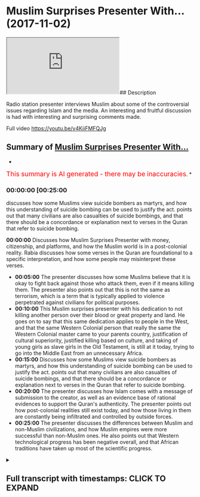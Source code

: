 # Muslim Surprises Presenter With... (2017-11-02)

<iframe loading='lazy' src='https://www.youtube.com/embed/VtiHUsuKhlE'></iframe>## Description

Radio station presenter interviews Muslim about some of the controversial issues regarding Islam and the media. An interesting and fruitful discussion is had with interesting and surprising comments made.

Full video
<https://youtu.be/v4KiiFMFQJg>

## Summary of [Muslim Surprises Presenter With...](https://www.youtube.com/watch?v=VtiHUsuKhlE)

*

<span style="color:red; font-size:125%">This summary is AI generated - there may be inaccuracies</span>. \*

### <a onclick="modifyYTiframeseektime('1500')">00:00:00 \[00:25:00</a>

discusses how some Muslims view suicide bombers as martyrs, and how this understanding of suicide bombing can be used to justify the act. points out that many civilians are also casualties of suicide bombings, and that there should be a concordance or explanation next to verses in the Quran that refer to suicide bombing.

**<a onclick="modifyYTiframeseektime('0')">00:00:00</a>** Discusses how Muslim Surprises Presenter with money, citizenship, and platforms, and how the Muslim world is in a post-colonial reality. Rabia discusses how some verses in the Quran are foundational to a specific interpretation, and how some people may misinterpret these verses.

*   **<a onclick="modifyYTiframeseektime('300')">00:05:00</a>** The presenter discusses how some Muslims believe that it is okay to fight back against those who attack them, even if it means killing them. The presenter also points out that this is not the same as terrorism, which is a term that is typically applied to violence perpetrated against civilians for political purposes.
*   **<a onclick="modifyYTiframeseektime('600')">00:10:00</a>** This Muslim surprises presenter with his dedication to not killing another person over their blood or great property and land. He goes on to say that this same dedication applies to people in the West, and that the same Western Colonial person that really the same the Western Colonial master came to your parents country, justification of cultural superiority, justified killing based on culture, and taking of young girls as slave girls in the Old Testament, is still at it today, trying to go into the Middle East from an unnecessary Africa.
*   **<a onclick="modifyYTiframeseektime('900')">00:15:00</a>** Discusses how some Muslims view suicide bombers as martyrs, and how this understanding of suicide bombing can be used to justify the act. points out that many civilians are also casualties of suicide bombings, and that there should be a concordance or explanation next to verses in the Quran that refer to suicide bombing.
*   **<a onclick="modifyYTiframeseektime('1200')">00:20:00</a>** The presenter discusses how Islam comes with a message of submission to the creator, as well as an evidence base of rational evidences to support the Quran's authenticity. The presenter points out how post-colonial realities still exist today, and how those living in them are constantly being infiltrated and controlled by outside forces.
*   **<a onclick="modifyYTiframeseektime('1500')">00:25:00</a>** The presenter discusses the differences between Muslim and non-Muslim civilizations, and how Muslim empires were more successful than non-Muslim ones. He also points out that Western technological progress has been negative overall, and that African traditions have taken up most of the scientific progress.

<details><summary><h2>Full transcript with timestamps: CLICK TO EXPAND</h2></summary>

<a onclick="modifyYTiframeseektime('0)')">0:00:00 finances play a massive part in this but</a> <a onclick="modifyYTiframeseektime('3)')">0:00:03 let's say go peace-loving or the ones</a> <a onclick="modifyYTiframeseektime('7)')">0:00:07 that follow Islam in the correct fashion</a> <a onclick="modifyYTiframeseektime('9)')">0:00:09 let's say in Saudi Arabia they they have</a> <a onclick="modifyYTiframeseektime('12)')">0:00:12 billions why would they not use that -</a> <a onclick="modifyYTiframeseektime('15)')">0:00:15 instead of giving citizenship - oh yeah</a> <a onclick="modifyYTiframeseektime('19)')">0:00:19 but still and now there's a massive</a> <a onclick="modifyYTiframeseektime('21)')">0:00:21 platform for us knowing certainty has</a> <a onclick="modifyYTiframeseektime('23)')">0:00:23 sadly Rabia citizenship yeah tell me</a> <a onclick="modifyYTiframeseektime('25)')">0:00:25 baby they'd have platforms their biggest</a> <a onclick="modifyYTiframeseektime('27)')">0:00:27 biggest channel anti-derivative arabiya</a> <a onclick="modifyYTiframeseektime('29)')">0:00:29 and it's almost you could say liberal</a> <a onclick="modifyYTiframeseektime('31)')">0:00:31 channel yes it's a liberal channel in</a> <a onclick="modifyYTiframeseektime('33)')">0:00:33 the sense they promote you could cook</a> <a onclick="modifyYTiframeseektime('35)')">0:00:35 you could say you could argue a twist</a> <a onclick="modifyYTiframeseektime('37)')">0:00:37 and liberal narrative so this is ironic</a> <a onclick="modifyYTiframeseektime('41)')">0:00:41 in a sense that the biggest channels in</a> <a onclick="modifyYTiframeseektime('43)')">0:00:43 the Muslim old are promoting the same</a> <a onclick="modifyYTiframeseektime('45)')">0:00:45 things that the Westeros and that's due</a> <a onclick="modifyYTiframeseektime('49)')">0:00:49 to the ties of money oil possibly it</a> <a onclick="modifyYTiframeseektime('52)')">0:00:52 could be but a generous Jew - I think a</a> <a onclick="modifyYTiframeseektime('55)')">0:00:55 post-colonial reality now Saudi Arabia</a> <a onclick="modifyYTiframeseektime('58)')">0:00:58 itself is used as an example wasn't</a> <a onclick="modifyYTiframeseektime('60)')">0:01:00 colonized by the British yeah</a> <a onclick="modifyYTiframeseektime('61)')">0:01:01 but the majority of countries in North</a> <a onclick="modifyYTiframeseektime('64)')">0:01:04 Africa yeah including memory foam which</a> <a onclick="modifyYTiframeseektime('67)')">0:01:07 is Egypt were cordoned : Viper Egypt</a> <a onclick="modifyYTiframeseektime('69)')">0:01:09 there by Britain or France yeah so that</a> <a onclick="modifyYTiframeseektime('73)')">0:01:13 mentality obviously the African</a> <a onclick="modifyYTiframeseektime('74)')">0:01:14 countries themselves and have the other</a> <a onclick="modifyYTiframeseektime('76)')">0:01:16 effects of that muscular in the reality</a> <a onclick="modifyYTiframeseektime('78)')">0:01:18 which is why you'll find in a lot of our</a> <a onclick="modifyYTiframeseektime('80)')">0:01:20 countries you're getting African would</a> <a onclick="modifyYTiframeseektime('84)')">0:01:24 you make it more like Caribbean yeah so</a> <a onclick="modifyYTiframeseektime('86)')">0:01:26 what you're originally African let's say</a> <a onclick="modifyYTiframeseektime('89)')">0:01:29 yeah that reality has spillover to</a> <a onclick="modifyYTiframeseektime('92)')">0:01:32 seeing things like hey no fair and</a> <a onclick="modifyYTiframeseektime('94)')">0:01:34 lovely fur lovely the white is something</a> <a onclick="modifyYTiframeseektime('97)')">0:01:37 that wipe the skin basically so it</a> <a onclick="modifyYTiframeseektime('99)')">0:01:39 ranges now the post-colonial reality</a> <a onclick="modifyYTiframeseektime('101)')">0:01:41 ranges from finding Beauty aesthetically</a> <a onclick="modifyYTiframeseektime('104)')">0:01:44 have seen more white it's actually being</a> <a onclick="modifyYTiframeseektime('107)')">0:01:47 an agreement with everything the white</a> <a onclick="modifyYTiframeseektime('108)')">0:01:48 colonial post-colonial master tells you</a> <a onclick="modifyYTiframeseektime('110)')">0:01:50 that is true and we don't know how much</a> <a onclick="modifyYTiframeseektime('112)')">0:01:52 this has encroached us this is important</a> <a onclick="modifyYTiframeseektime('114)')">0:01:54 so much that now every question you</a> <a onclick="modifyYTiframeseektime('116)')">0:01:56 asked I promise you is going to have a</a> <a onclick="modifyYTiframeseektime('118)')">0:01:58 Western colonial post-colonial slum and</a> <a onclick="modifyYTiframeseektime('122)')">0:02:02 that's orient what you're going to say</a> <a onclick="modifyYTiframeseektime('126)')">0:02:06 we could even like before when you</a> <a onclick="modifyYTiframeseektime('130)')">0:02:10 before you came in Linda but you had no</a> <a onclick="modifyYTiframeseektime('133)')">0:02:13 crane here and we've been quoted by why</a> <a onclick="modifyYTiframeseektime('135)')">0:02:15 does it have I think like you said how</a> <a onclick="modifyYTiframeseektime('137)')">0:02:17 the Western media portrayal is why thank</a> <a onclick="modifyYTiframeseektime('140)')">0:02:20 you</a> <a onclick="modifyYTiframeseektime('141)')">0:02:21 this is it they should be the way to</a> <a onclick="modifyYTiframeseektime('142)')">0:02:22 lighten that disease look hat because</a> <a onclick="modifyYTiframeseektime('148)')">0:02:28 someone asked me platform and I'll put</a> <a onclick="modifyYTiframeseektime('150)')">0:02:30 you up with regards to the Koala vigil</a> <a onclick="modifyYTiframeseektime('154)')">0:02:34 smart broom when it's my recognizes a</a> <a onclick="modifyYTiframeseektime('162)')">0:02:42 smart man that makes you smart so</a> <a onclick="modifyYTiframeseektime('163)')">0:02:43 telling someone said that there's</a> <a onclick="modifyYTiframeseektime('170)')">0:02:50 certain parts of the Quran as well as</a> <a onclick="modifyYTiframeseektime('172)')">0:02:52 the Bible updated so when I raised</a> <a onclick="modifyYTiframeseektime('175)')">0:02:55 points surrounding violence yeah waging</a> <a onclick="modifyYTiframeseektime('178)')">0:02:58 a holy war G has once again the</a> <a onclick="modifyYTiframeseektime('181)')">0:03:01 post-colonial start as slot spots there</a> <a onclick="modifyYTiframeseektime('183)')">0:03:03 what the narratives us having with that</a> <a onclick="modifyYTiframeseektime('186)')">0:03:06 Polly is important to duty before I'm</a> <a onclick="modifyYTiframeseektime('190)')">0:03:10 going to be asking questions that people</a> <a onclick="modifyYTiframeseektime('191)')">0:03:11 ask me as well I'm practicing Muslim so</a> <a onclick="modifyYTiframeseektime('196)')">0:03:16 I just want to know when looking at the</a> <a onclick="modifyYTiframeseektime('199)')">0:03:19 Quran yeah how can you and see what is</a> <a onclick="modifyYTiframeseektime('202)')">0:03:22 metaphorically may be the case and what</a> <a onclick="modifyYTiframeseektime('205)')">0:03:25 it's not like before you go ok chapter 3</a> <a onclick="modifyYTiframeseektime('208)')">0:03:28 verse 7 who told you that it tells you</a> <a onclick="modifyYTiframeseektime('209)')">0:03:29 that you that submit away mmm what</a> <a onclick="modifyYTiframeseektime('211)')">0:03:31 commands will hum no Lupita not too</a> <a onclick="modifyYTiframeseektime('214)')">0:03:34 shabby and so since that this book has</a> <a onclick="modifyYTiframeseektime('216)')">0:03:36 in it</a> <a onclick="modifyYTiframeseektime('217)')">0:03:37 verses which are basically ambiguous and</a> <a onclick="modifyYTiframeseektime('220)')">0:03:40 other verses which are foundational to</a> <a onclick="modifyYTiframeseektime('222)')">0:03:42 no I'm reading the Quran how am I</a> <a onclick="modifyYTiframeseektime('228)')">0:03:48 supposed to know each one so one good</a> <a onclick="modifyYTiframeseektime('230)')">0:03:50 question as we push into the answer to a</a> <a onclick="modifyYTiframeseektime('231)')">0:03:51 question is that</a> <a onclick="modifyYTiframeseektime('232)')">0:03:52 those verses which speak in a way which</a> <a onclick="modifyYTiframeseektime('235)')">0:03:55 can only be interpreted in a way in one</a> <a onclick="modifyYTiframeseektime('237)')">0:03:57 way are the foundational verses for</a> <a onclick="modifyYTiframeseektime('239)')">0:03:59 example chapter 112</a> <a onclick="modifyYTiframeseektime('242)')">0:04:02 verse 1 to 4 put although I say DS Allah</a> <a onclick="modifyYTiframeseektime('245)')">0:04:05 will block one and only</a> <a onclick="modifyYTiframeseektime('246)')">0:04:06 so we believe in only one but did normal</a> <a onclick="modifyYTiframeseektime('248)')">0:04:08 so that's going to come out saying</a> <a onclick="modifyYTiframeseektime('250)')">0:04:10 two girls or three a Christian might say</a> <a onclick="modifyYTiframeseektime('252)')">0:04:12 I believe in the Trinity three one or</a> <a onclick="modifyYTiframeseektime('253)')">0:04:13 three</a> <a onclick="modifyYTiframeseektime('254)')">0:04:14 we don't have that we don't have that</a> <a onclick="modifyYTiframeseektime('255)')">0:04:15 confusion so we say football all I have</a> <a onclick="modifyYTiframeseektime('258)')">0:04:18 is a foundational verse no one can come</a> <a onclick="modifyYTiframeseektime('259)')">0:04:19 back and say look hold on if you don't</a> <a onclick="modifyYTiframeseektime('261)')">0:04:21 believe in blue velour head or we have a</a> <a onclick="modifyYTiframeseektime('264)')">0:04:24 different interpretation no one in the</a> <a onclick="modifyYTiframeseektime('265)')">0:04:25 history of Islam and I said that so</a> <a onclick="modifyYTiframeseektime('266)')">0:04:26 that's the foundational but that's not a</a> <a onclick="modifyYTiframeseektime('268)')">0:04:28 metaphoric verse and cannot be subject</a> <a onclick="modifyYTiframeseektime('270)')">0:04:30 to a different interpretation but then I</a> <a onclick="modifyYTiframeseektime('273)')">0:04:33 think you're coming from a place of</a> <a onclick="modifyYTiframeseektime('274)')">0:04:34 being educated because there's many</a> <a onclick="modifyYTiframeseektime('277)')">0:04:37 people that I feel whether that be in</a> <a onclick="modifyYTiframeseektime('280)')">0:04:40 rural places of the Middle East or even</a> <a onclick="modifyYTiframeseektime('282)')">0:04:42 here where they're looking for belonging</a> <a onclick="modifyYTiframeseektime('284)')">0:04:44 and they attach themselves to certain</a> <a onclick="modifyYTiframeseektime('285)')">0:04:45 groups how would they how you eloquently</a> <a onclick="modifyYTiframeseektime('288)')">0:04:48 explained that how would they know that</a> <a onclick="modifyYTiframeseektime('290)')">0:04:50 for example someone's message me saying</a> <a onclick="modifyYTiframeseektime('291)')">0:04:51 in the Quran it says and kill them</a> <a onclick="modifyYTiframeseektime('293)')">0:04:53 wherever you find them and turn them out</a> <a onclick="modifyYTiframeseektime('295)')">0:04:55 from where they have turned to you out</a> <a onclick="modifyYTiframeseektime('297)')">0:04:57 okay that's slow so let me let me</a> <a onclick="modifyYTiframeseektime('299)')">0:04:59 quickly answer both question okay boy</a> <a onclick="modifyYTiframeseektime('301)')">0:05:01 you've what you've posited in the first</a> <a onclick="modifyYTiframeseektime('303)')">0:05:03 instance is called an argument ignorance</a> <a onclick="modifyYTiframeseektime('305)')">0:05:05 it's a fallacy in logic okay so if you</a> <a onclick="modifyYTiframeseektime('307)')">0:05:07 don't know something exists it doesn't</a> <a onclick="modifyYTiframeseektime('308)')">0:05:08 mean as pulse so if I say okay this</a> <a onclick="modifyYTiframeseektime('311)')">0:05:11 person doesn't know it therefore it must</a> <a onclick="modifyYTiframeseektime('312)')">0:05:12 be false that's called an argument from</a> <a onclick="modifyYTiframeseektime('314)')">0:05:14 ignorance if I say as was the case that</a> <a onclick="modifyYTiframeseektime('316)')">0:05:16 Neptune doesn't exist because I can't</a> <a onclick="modifyYTiframeseektime('318)')">0:05:18 see it it couldn't see Neptune at one</a> <a onclick="modifyYTiframeseektime('319)')">0:05:19 point yeah and they have to kind of find</a> <a onclick="modifyYTiframeseektime('322)')">0:05:22 that you the time Neptune after you they</a> <a onclick="modifyYTiframeseektime('324)')">0:05:24 have to track your based on planet it</a> <a onclick="modifyYTiframeseektime('326)')">0:05:26 doesn't exist therefore it doesn't exist</a> <a onclick="modifyYTiframeseektime('328)')">0:05:28 that's an island with midnight so for my</a> <a onclick="modifyYTiframeseektime('329)')">0:05:29 logical perspective it doesn't carry any</a> <a onclick="modifyYTiframeseektime('331)')">0:05:31 weight people don't understand things</a> <a onclick="modifyYTiframeseektime('333)')">0:05:33 they have to get educated that Francis</a> <a onclick="modifyYTiframeseektime('334)')">0:05:34 Bacon said knowledge is power it's not</a> <a onclick="modifyYTiframeseektime('336)')">0:05:36 my problem but there is an excuse in</a> <a onclick="modifyYTiframeseektime('339)')">0:05:39 this time moving that it would be nice</a> <a onclick="modifyYTiframeseektime('340)')">0:05:40 how it is more like someone ignorant God</a> <a onclick="modifyYTiframeseektime('342)')">0:05:42 will take care of them</a> <a onclick="modifyYTiframeseektime('343)')">0:05:43 accordance with the knowledge that they</a> <a onclick="modifyYTiframeseektime('345)')">0:05:45 know yeah not even in Christianity if</a> <a onclick="modifyYTiframeseektime('347)')">0:05:47 there's life you will be treated on on</a> <a onclick="modifyYTiframeseektime('349)')">0:05:49 the basis of what light you know you</a> <a onclick="modifyYTiframeseektime('352)')">0:05:52 don't know how ever so let's look at in</a> <a onclick="modifyYTiframeseektime('356)')">0:05:56 the most basic way possible you have</a> <a onclick="modifyYTiframeseektime('358)')">0:05:58 young people that I've seen that many of</a> <a onclick="modifyYTiframeseektime('360)')">0:06:00 their family members are being killed</a> <a onclick="modifyYTiframeseektime('363)')">0:06:03 due to Western performing some program</a> <a onclick="modifyYTiframeseektime('365)')">0:06:05 and then they need whether it's ignorant</a> <a onclick="modifyYTiframeseektime('368)')">0:06:08 individual that's parts of group and</a> <a onclick="modifyYTiframeseektime('369)')">0:06:09 says listen the Quran justifies us going</a> <a onclick="modifyYTiframeseektime('372)')">0:06:12 and killing these people that are</a> <a onclick="modifyYTiframeseektime('373)')">0:06:13 killing us or as answers</a> <a onclick="modifyYTiframeseektime('374)')">0:06:14 now you've measured is why so let me</a> <a onclick="modifyYTiframeseektime('375)')">0:06:15 then meet let me put this in the</a> <a onclick="modifyYTiframeseektime('377)')">0:06:17 simplest way possible</a> <a onclick="modifyYTiframeseektime('378)')">0:06:18 try and make it yeah certifiable next up</a> <a onclick="modifyYTiframeseektime('381)')">0:06:21 blame</a> <a onclick="modifyYTiframeseektime('381)')">0:06:21 okay so the blog has in it like you just</a> <a onclick="modifyYTiframeseektime('384)')">0:06:24 mentioned chapter nine verse five yeah</a> <a onclick="modifyYTiframeseektime('386)')">0:06:26 what you just mentioned before kill the</a> <a onclick="modifyYTiframeseektime('388)')">0:06:28 women to climb up laughs kind of you can</a> <a onclick="modifyYTiframeseektime('390)')">0:06:30 you can say that right so you just rich</a> <a onclick="modifyYTiframeseektime('391)')">0:06:31 in top of the mango spike okay that's</a> <a onclick="modifyYTiframeseektime('394)')">0:06:34 the problem because why you know mention</a> <a onclick="modifyYTiframeseektime('395)')">0:06:35 in chapter 9 verse 1 2 3 4 5 & 6 then 7</a> <a onclick="modifyYTiframeseektime('399)')">0:06:39 but their decibel reading out of context</a> <a onclick="modifyYTiframeseektime('401)')">0:06:41 yeah so chapter 9 verses 1 to 4</a> <a onclick="modifyYTiframeseektime('404)')">0:06:44 stipulates that there was some kind of</a> <a onclick="modifyYTiframeseektime('405)')">0:06:45 agreement between the Muslims and at</a> <a onclick="modifyYTiframeseektime('408)')">0:06:48 that particular time the pagan Arabs</a> <a onclick="modifyYTiframeseektime('409)')">0:06:49 they animated an agreement</a> <a onclick="modifyYTiframeseektime('411)')">0:06:51 what's up muzzle taken have a guitar</a> <a onclick="modifyYTiframeseektime('413)')">0:06:53 absorb a bullet in so at the time of</a> <a onclick="modifyYTiframeseektime('416)')">0:06:56 Muhammad Ali Kemp's know people that I</a> <a onclick="modifyYTiframeseektime('418)')">0:06:58 just really become Muslim and people</a> <a onclick="modifyYTiframeseektime('421)')">0:07:01 that stayed upon the religion of their</a> <a onclick="modifyYTiframeseektime('422)')">0:07:02 forefathers and believed in a</a> <a onclick="modifyYTiframeseektime('423)')">0:07:03 multiplicity of gods</a> <a onclick="modifyYTiframeseektime('424)')">0:07:04 ok so they believed in different statute</a> <a onclick="modifyYTiframeseektime('427)')">0:07:07 goes that they used to worship yeah so</a> <a onclick="modifyYTiframeseektime('429)')">0:07:09 there was an agreement between those two</a> <a onclick="modifyYTiframeseektime('431)')">0:07:11 camps between the Muslims and the pagan</a> <a onclick="modifyYTiframeseektime('434)')">0:07:14 Arabs now the first verse of chapter 9</a> <a onclick="modifyYTiframeseektime('436)')">0:07:16 which is possible to tell ba and the</a> <a onclick="modifyYTiframeseektime('438)')">0:07:18 Quran says that they're basically that</a> <a onclick="modifyYTiframeseektime('440)')">0:07:20 they have these pagan Arabs have not the</a> <a onclick="modifyYTiframeseektime('444)')">0:07:24 agreement has been hoping that taken</a> <a onclick="modifyYTiframeseektime('447)')">0:07:27 care of in other words that they have</a> <a onclick="modifyYTiframeseektime('450)')">0:07:30 betrayed the agreement then it continues</a> <a onclick="modifyYTiframeseektime('453)')">0:07:33 talking about what you should do it says</a> <a onclick="modifyYTiframeseektime('455)')">0:07:35 find that what you kill them when you</a> <a onclick="modifyYTiframeseektime('457)')">0:07:37 find them etc talking about in the</a> <a onclick="modifyYTiframeseektime('460)')">0:07:40 context of war is now at war has been</a> <a onclick="modifyYTiframeseektime('462)')">0:07:42 issued just like in any international</a> <a onclick="modifyYTiframeseektime('464)')">0:07:44 relationship where you have a treaty</a> <a onclick="modifyYTiframeseektime('467)')">0:07:47 that's I'm gay it was look my treaty</a> <a onclick="modifyYTiframeseektime('470)')">0:07:50 that signed international relations</a> <a onclick="modifyYTiframeseektime('472)')">0:07:52 perspective that mountains been broken</a> <a onclick="modifyYTiframeseektime('474)')">0:07:54 and now one party has the right to</a> <a onclick="modifyYTiframeseektime('476)')">0:07:56 offend it's also offend will defend</a> <a onclick="modifyYTiframeseektime('479)')">0:07:59 itself on the offending pipe yeah here</a> <a onclick="modifyYTiframeseektime('481)')">0:08:01 is in chapter 2 verse 1 mighty he says</a> <a onclick="modifyYTiframeseektime('484)')">0:08:04 well positively dealing you but even</a> <a onclick="modifyYTiframeseektime('486)')">0:08:06 when I tell him in a lie that you do not</a> <a onclick="modifyYTiframeseektime('489)')">0:08:09 see that fight those people who fight</a> <a onclick="modifyYTiframeseektime('491)')">0:08:11 you and don't go across the bounds was</a> <a onclick="modifyYTiframeseektime('493)')">0:08:13 God doesn't like those who go across the</a> <a onclick="modifyYTiframeseektime('495)')">0:08:15 bow so that still relate to you today</a> <a onclick="modifyYTiframeseektime('497)')">0:08:17 find those people who'd want you</a> <a onclick="modifyYTiframeseektime('501)')">0:08:21 basically Islamic law pacifistic</a> <a onclick="modifyYTiframeseektime('504)')">0:08:24 so we're not saying that you know the</a> <a onclick="modifyYTiframeseektime('508)')">0:08:28 idea of sorry but I'm gonna do the</a> <a onclick="modifyYTiframeseektime('510)')">0:08:30 crudest those terms are not fencing</a> <a onclick="modifyYTiframeseektime('511)')">0:08:31 nationís but the idea of slapping</a> <a onclick="modifyYTiframeseektime('514)')">0:08:34 someone that she can give them the other</a> <a onclick="modifyYTiframeseektime('515)')">0:08:35 G we don't have that idea</a> <a onclick="modifyYTiframeseektime('518)')">0:08:38 we have if someone's like to to cheat</a> <a onclick="modifyYTiframeseektime('520)')">0:08:40 you are allowed to slap them back on</a> <a onclick="modifyYTiframeseektime('522)')">0:08:42 their cheek okay II understand so if</a> <a onclick="modifyYTiframeseektime('525)')">0:08:45 someone attacks me on the road yeah yeah</a> <a onclick="modifyYTiframeseektime('527)')">0:08:47 I'm allowed to fight them so then would</a> <a onclick="modifyYTiframeseektime('529)')">0:08:49 you say basically will defense so from</a> <a onclick="modifyYTiframeseektime('532)')">0:08:52 an international relations respect yeah</a> <a onclick="modifyYTiframeseektime('534)')">0:08:54 different country is being attacked they</a> <a onclick="modifyYTiframeseektime('537)')">0:08:57 must fight back it's not about that they</a> <a onclick="modifyYTiframeseektime('539)')">0:08:59 should fight back will they have the</a> <a onclick="modifyYTiframeseektime('541)')">0:09:01 option of like they actually you have to</a> <a onclick="modifyYTiframeseektime('543)')">0:09:03 do this them to fight back after me oh</a> <a onclick="modifyYTiframeseektime('544)')">0:09:04 so you're saying that it's okay for them</a> <a onclick="modifyYTiframeseektime('547)')">0:09:07 to defend themselves to defend so what's</a> <a onclick="modifyYTiframeseektime('551)')">0:09:11 happening now what okay so terrorism is</a> <a onclick="modifyYTiframeseektime('556)')">0:09:16 basically you said that everything that</a> <a onclick="modifyYTiframeseektime('560)')">0:09:20 we think about is from a Western</a> <a onclick="modifyYTiframeseektime('564)')">0:09:24 ideology</a> <a onclick="modifyYTiframeseektime('565)')">0:09:25 however Zi and myself have spoken about</a> <a onclick="modifyYTiframeseektime('568)')">0:09:28 this in the past</a> <a onclick="modifyYTiframeseektime('569)')">0:09:29 we're on air management I'm not going to</a> <a onclick="modifyYTiframeseektime('573)')">0:09:33 justify your however I can understand</a> <a onclick="modifyYTiframeseektime('576)')">0:09:36 that</a> <a onclick="modifyYTiframeseektime('576)')">0:09:36 I see could continuous bomb into my</a> <a onclick="modifyYTiframeseektime('579)')">0:09:39 country yeah</a> <a onclick="modifyYTiframeseektime('580)')">0:09:40 if that means a couple casualties hey</a> <a onclick="modifyYTiframeseektime('582)')">0:09:42 how will you see it from the outside as</a> <a onclick="modifyYTiframeseektime('585)')">0:09:45 necessarily a bad thing in a way the</a> <a onclick="modifyYTiframeseektime('586)')">0:09:46 West is asking for it to a degree but is</a> <a onclick="modifyYTiframeseektime('589)')">0:09:49 it justified then yeah as much as a part</a> <a onclick="modifyYTiframeseektime('591)')">0:09:51 of it so it's not just look it's written</a> <a onclick="modifyYTiframeseektime('594)')">0:09:54 may their chapter 5 verse 32 it says in</a> <a onclick="modifyYTiframeseektime('598)')">0:09:58 them under the knife whoever kills one</a> <a onclick="modifyYTiframeseektime('600)')">0:10:00 person devotedness</a> <a onclick="modifyYTiframeseektime('601)')">0:10:01 for not killing another person over</a> <a onclick="modifyYTiframeseektime('603)')">0:10:03 their blood or great property and land</a> <a onclick="modifyYTiframeseektime('606)')">0:10:06 again hunted and I said you know it's as</a> <a onclick="modifyYTiframeseektime('608)')">0:10:08 if if humanity so killing one innocent</a> <a onclick="modifyYTiframeseektime('611)')">0:10:11 person or the lady who's little almost</a> <a onclick="modifyYTiframeseektime('612)')">0:10:12 there was kidding</a> <a onclick="modifyYTiframeseektime('613)')">0:10:13 like they love you right that's a very</a> <a onclick="modifyYTiframeseektime('614)')">0:10:14 famous person underline the point big is</a> <a onclick="modifyYTiframeseektime('617)')">0:10:17 this you just have to think yeah the</a> <a onclick="modifyYTiframeseektime('622)')">0:10:22 difference is this if they're combatants</a> <a onclick="modifyYTiframeseektime('624)')">0:10:24 and text you that is a combatant someone</a> <a onclick="modifyYTiframeseektime('627)')">0:10:27 who wants to fight you whereas if it's a</a> <a onclick="modifyYTiframeseektime('630)')">0:10:30 non-combatants someone who isn't</a> <a onclick="modifyYTiframeseektime('632)')">0:10:32 the Prophet told us you're not allowed</a> <a onclick="modifyYTiframeseektime('634)')">0:10:34 to kill categories of people of them are</a> <a onclick="modifyYTiframeseektime('636)')">0:10:36 they're non-combative women children</a> <a onclick="modifyYTiframeseektime('638)')">0:10:38 even most priests you don't have to cut</a> <a onclick="modifyYTiframeseektime('640)')">0:10:40 down trees very stupid question yeah</a> <a onclick="modifyYTiframeseektime('643)')">0:10:43 well it's not a play it's very stupid</a> <a onclick="modifyYTiframeseektime('645)')">0:10:45 by the way this is not something</a> <a onclick="modifyYTiframeseektime('646)')">0:10:46 controversial the only reason and I'll</a> <a onclick="modifyYTiframeseektime('648)')">0:10:48 tell you once again the only reason why</a> <a onclick="modifyYTiframeseektime('650)')">0:10:50 you asking this question is actually is</a> <a onclick="modifyYTiframeseektime('652)')">0:10:52 sad enough and funny enough I'll tell</a> <a onclick="modifyYTiframeseektime('654)')">0:10:54 you why I said nothing was funny it's</a> <a onclick="modifyYTiframeseektime('656)')">0:10:56 sad because actually the same reason</a> <a onclick="modifyYTiframeseektime('658)')">0:10:58 you're asking it is because the same</a> <a onclick="modifyYTiframeseektime('661)')">0:11:01 Western colonial person that really the</a> <a onclick="modifyYTiframeseektime('665)')">0:11:05 same the Western colonial master came to</a> <a onclick="modifyYTiframeseektime('667)')">0:11:07 your parents country yeah yeah and they</a> <a onclick="modifyYTiframeseektime('671)')">0:11:11 did that because they justified cultural</a> <a onclick="modifyYTiframeseektime('673)')">0:11:13 superiority they said we are culturally</a> <a onclick="modifyYTiframeseektime('675)')">0:11:15 we are culturally superior to your</a> <a onclick="modifyYTiframeseektime('677)')">0:11:17 parents yeah they have been traveled</a> <a onclick="modifyYTiframeseektime('680)')">0:11:20 religion and the African tribal systems</a> <a onclick="modifyYTiframeseektime('682)')">0:11:22 are inferior systems and therefore we we</a> <a onclick="modifyYTiframeseektime('687)')">0:11:27 have a culture which we need to give to</a> <a onclick="modifyYTiframeseektime('689)')">0:11:29 these individuals push revolution pour</a> <a onclick="modifyYTiframeseektime('691)')">0:11:31 culture I think the same reason now now</a> <a onclick="modifyYTiframeseektime('694)')">0:11:34 it's being moved from the corner</a> <a onclick="modifyYTiframeseektime('695)')">0:11:35 colonial landscape to a hospital or</a> <a onclick="modifyYTiframeseektime('697)')">0:11:37 landscape you still have the equatorial</a> <a onclick="modifyYTiframeseektime('699)')">0:11:39 region Wanek western USA that is</a> <a onclick="modifyYTiframeseektime('703)')">0:11:43 attempting now to go into the Middle</a> <a onclick="modifyYTiframeseektime('704)')">0:11:44 East from an unnecessary Africa as much</a> <a onclick="modifyYTiframeseektime('706)')">0:11:46 as much for colonial economic reasons so</a> <a onclick="modifyYTiframeseektime('710)')">0:11:50 they've had to invent a narrative this</a> <a onclick="modifyYTiframeseektime('712)')">0:11:52 narrative is a narrative of Samuel</a> <a onclick="modifyYTiframeseektime('714)')">0:11:54 Huntington a clash of civilizations and</a> <a onclick="modifyYTiframeseektime('717)')">0:11:57 a civilization a civilizational clash</a> <a onclick="modifyYTiframeseektime('719)')">0:11:59 between the Muslims and the Western</a> <a onclick="modifyYTiframeseektime('721)')">0:12:01 Hemisphere that narrative now which has</a> <a onclick="modifyYTiframeseektime('723)')">0:12:03 been invented yeah people are starting</a> <a onclick="modifyYTiframeseektime('726)')">0:12:06 to believe in it because they're not</a> <a onclick="modifyYTiframeseektime('727)')">0:12:07 critical thinkers they don't thinking</a> <a onclick="modifyYTiframeseektime('728)')">0:12:08 okay well actually what is special about</a> <a onclick="modifyYTiframeseektime('730)')">0:12:10 this version of Quran because actually</a> <a onclick="modifyYTiframeseektime('733)')">0:12:13 if you look at the Old Testament book of</a> <a onclick="modifyYTiframeseektime('734)')">0:12:14 numbers 31 18 it says not only did you</a> <a onclick="modifyYTiframeseektime('738)')">0:12:18 kill the enemy but you take the young</a> <a onclick="modifyYTiframeseektime('740)')">0:12:20 girls as slave girls and in the Old</a> <a onclick="modifyYTiframeseektime('742)')">0:12:22 Testament right yeah so in other words</a> <a onclick="modifyYTiframeseektime('744)')">0:12:24 prepubescence you take them you slightly</a> <a onclick="modifyYTiframeseektime('746)')">0:12:26 enslave them you rape them you can rate</a> <a onclick="modifyYTiframeseektime('748)')">0:12:28 them almost almost it also says that</a> <a onclick="modifyYTiframeseektime('750)')">0:12:30 most of the commentators have said that</a> <a onclick="modifyYTiframeseektime('753)')">0:12:33 no one I had not come across one single</a> <a onclick="modifyYTiframeseektime('755)')">0:12:35 common to our country that has actually</a> <a onclick="modifyYTiframeseektime('757)')">0:12:37 differed from that understanding that</a> <a onclick="modifyYTiframeseektime('760)')">0:12:40 literally comes</a> <a onclick="modifyYTiframeseektime('762)')">0:12:42 so why don't we talk about that verse</a> <a onclick="modifyYTiframeseektime('763)')">0:12:43 because that was actually more dramatic</a> <a onclick="modifyYTiframeseektime('765)')">0:12:45 than any person that we're on didn't</a> <a onclick="modifyYTiframeseektime('767)')">0:12:47 fight but then when when we look at the</a> <a onclick="modifyYTiframeseektime('770)')">0:12:50 Old Testament oftentimes that the death</a> <a onclick="modifyYTiframeseektime('774)')">0:12:54 of Jesus does away with a lot of the old</a> <a onclick="modifyYTiframeseektime('776)')">0:12:56 practices in the Old Testament so the</a> <a onclick="modifyYTiframeseektime('778)')">0:12:58 New Testament so Matthew so it says</a> <a onclick="modifyYTiframeseektime('781)')">0:13:01 Jesus says I'm not coming to do it</a> <a onclick="modifyYTiframeseektime('782)')">0:13:02 without comfort affirm them what is the</a> <a onclick="modifyYTiframeseektime('784)')">0:13:04 word firmly this is a discussion but the</a> <a onclick="modifyYTiframeseektime('787)')">0:13:07 thing is as follows if Jesus Christ is</a> <a onclick="modifyYTiframeseektime('789)')">0:13:09 God if Jesus Christ is God that is the</a> <a onclick="modifyYTiframeseektime('792)')">0:13:12 Nicene Creed through 2580 understanding</a> <a onclick="modifyYTiframeseektime('795)')">0:13:15 of Christianity yeah he is the author of</a> <a onclick="modifyYTiframeseektime('798)')">0:13:18 the Old Testament because the Father the</a> <a onclick="modifyYTiframeseektime('800)')">0:13:20 sign of the Holy Spirit or one therefore</a> <a onclick="modifyYTiframeseektime('802)')">0:13:22 those texts induce wanna be like</a> <a onclick="modifyYTiframeseektime('804)')">0:13:24 Deuteronomy chapter 21 verse 10 Jude</a> <a onclick="modifyYTiframeseektime('807)')">0:13:27 numbers chapter 31 verse 18 and other</a> <a onclick="modifyYTiframeseektime('810)')">0:13:30 verses which are very very much</a> <a onclick="modifyYTiframeseektime('812)')">0:13:32 you know vicious you could say very</a> <a onclick="modifyYTiframeseektime('815)')">0:13:35 vicious these are not only authored by</a> <a onclick="modifyYTiframeseektime('819)')">0:13:39 Jesus Christ but they sanctioned by him</a> <a onclick="modifyYTiframeseektime('821)')">0:13:41 himself because he is God so if the</a> <a onclick="modifyYTiframeseektime('824)')">0:13:44 argument is that the Old Testament is</a> <a onclick="modifyYTiframeseektime('826)')">0:13:46 the New Testament yeah well Jesus must</a> <a onclick="modifyYTiframeseektime('829)')">0:13:49 have read all of the Old Testament</a> <a onclick="modifyYTiframeseektime('831)')">0:13:51 because he's God yeah a lot of questions</a> <a onclick="modifyYTiframeseektime('834)')">0:13:54 are even after you move across the</a> <a onclick="modifyYTiframeseektime('835)')">0:13:55 Trinity but coming back to offending</a> <a onclick="modifyYTiframeseektime('837)')">0:13:57 your country you'll say that in terms of</a> <a onclick="modifyYTiframeseektime('841)')">0:14:01 you can defend yourself if there's a</a> <a onclick="modifyYTiframeseektime('843)')">0:14:03 combatant but my thing is how the</a> <a onclick="modifyYTiframeseektime('845)')">0:14:05 Western world is set up in invading many</a> <a onclick="modifyYTiframeseektime('849)')">0:14:09 countries how would you then defend your</a> <a onclick="modifyYTiframeseektime('852)')">0:14:12 country because you're not gonna go to</a> <a onclick="modifyYTiframeseektime('854)')">0:14:14 if you know Trump sits down to either</a> <a onclick="modifyYTiframeseektime('856)')">0:14:16 male for example if thou do you defend</a> <a onclick="modifyYTiframeseektime('861)')">0:14:21 if you're seated right if you live in</a> <a onclick="modifyYTiframeseektime('864)')">0:14:24 those countries and people come into</a> <a onclick="modifyYTiframeseektime('865)')">0:14:25 those countries trying to attack you and</a> <a onclick="modifyYTiframeseektime('868)')">0:14:28 take your sovereignty away as a</a> <a onclick="modifyYTiframeseektime('869)')">0:14:29 independent autonomous human being you</a> <a onclick="modifyYTiframeseektime('872)')">0:14:32 do the same thing as the Kenyans did</a> <a onclick="modifyYTiframeseektime('873)')">0:14:33 when the British came to invade you</a> <a onclick="modifyYTiframeseektime('875)')">0:14:35 fight back and it would have been cool</a> <a onclick="modifyYTiframeseektime('877)')">0:14:37 terrorism as we call flying through your</a> <a onclick="modifyYTiframeseektime('879)')">0:14:39 land</a> <a onclick="modifyYTiframeseektime('879)')">0:14:39 exactly okay so Susan so my thing is</a> <a onclick="modifyYTiframeseektime('882)')">0:14:42 because we know now that technology is</a> <a onclick="modifyYTiframeseektime('885)')">0:14:45 so advanced from when the Quran was</a> <a onclick="modifyYTiframeseektime('888)')">0:14:48 written then it's not as simple assault</a> <a onclick="modifyYTiframeseektime('891)')">0:14:51 as running into York</a> <a onclick="modifyYTiframeseektime('892)')">0:14:52 tree and you having a what punch others</a> <a onclick="modifyYTiframeseektime('896)')">0:14:56 whether the same time she blows it up up</a> <a onclick="modifyYTiframeseektime('899)')">0:14:59 in fact doesn't have these because I had</a> <a onclick="modifyYTiframeseektime('901)')">0:15:01 these with the Prophet Muhammad they had</a> <a onclick="modifyYTiframeseektime('903)')">0:15:03 these is a saying of the Prophet</a> <a onclick="modifyYTiframeseektime('904)')">0:15:04 Muhammad everyone that kills themselves</a> <a onclick="modifyYTiframeseektime('906)')">0:15:06 just generally speaking suicide that</a> <a onclick="modifyYTiframeseektime('908)')">0:15:08 they will continue to do that in the</a> <a onclick="modifyYTiframeseektime('909)')">0:15:09 Hellfire to themselves okay so why do</a> <a onclick="modifyYTiframeseektime('911)')">0:15:11 these suicide bombers do that whenever</a> <a onclick="modifyYTiframeseektime('914)')">0:15:14 they get any prom they must be getting</a> <a onclick="modifyYTiframeseektime('916)')">0:15:16 education how about that because</a> <a onclick="modifyYTiframeseektime('922)')">0:15:22 displace our market itself accommodation</a> <a onclick="modifyYTiframeseektime('925)')">0:15:25 but let me go make thick they get a look</a> <a onclick="modifyYTiframeseektime('928)')">0:15:28 around because of those salespeople okay</a> <a onclick="modifyYTiframeseektime('930)')">0:15:30 which act will says be modest is that</a> <a onclick="modifyYTiframeseektime('933)')">0:15:33 were are in a way which two groups of</a> <a onclick="modifyYTiframeseektime('937)')">0:15:37 people have bought into one of them are</a> <a onclick="modifyYTiframeseektime('940)')">0:15:40 these fabricators and the other one are</a> <a onclick="modifyYTiframeseektime('942)')">0:15:42 the terrorists the Islamic haters and</a> <a onclick="modifyYTiframeseektime('945)')">0:15:45 the terrorists have the same</a> <a onclick="modifyYTiframeseektime('946)')">0:15:46 understanding the Quran yeah both of</a> <a onclick="modifyYTiframeseektime('950)')">0:15:50 those have that understanding that</a> <a onclick="modifyYTiframeseektime('953)')">0:15:53 actually those verses which are talking</a> <a onclick="modifyYTiframeseektime('956)')">0:15:56 about war and clearly in the context a</a> <a onclick="modifyYTiframeseektime('958)')">0:15:58 regime of so the table chapter 9 verse 1</a> <a onclick="modifyYTiframeseektime('959)')">0:15:59 to 5 is talking about international</a> <a onclick="modifyYTiframeseektime('962)')">0:16:02 relations nations treaties etc those</a> <a onclick="modifyYTiframeseektime('966)')">0:16:06 sales people which Apple sales people</a> <a onclick="modifyYTiframeseektime('967)')">0:16:07 they've been able to manipulate the text</a> <a onclick="modifyYTiframeseektime('970)')">0:16:10 using hermeneutical domestics and x2</a> <a onclick="modifyYTiframeseektime('972)')">0:16:12 Jesus can you tell me what the truth is</a> <a onclick="modifyYTiframeseektime('974)')">0:16:14 in English stop I'm Dracula where the</a> <a onclick="modifyYTiframeseektime('976)')">0:16:16 Saudi verses there are so many verses</a> <a onclick="modifyYTiframeseektime('980)')">0:16:20 there's nothing in the Quran you know</a> <a onclick="modifyYTiframeseektime('983)')">0:16:23 I'm saying in the quran verse says you</a> <a onclick="modifyYTiframeseektime('984)')">0:16:24 can fight the enemy okay the enemy who</a> <a onclick="modifyYTiframeseektime('987)')">0:16:27 is the enemy now basically what I'm</a> <a onclick="modifyYTiframeseektime('990)')">0:16:30 saying to you is the Islamic haters and</a> <a onclick="modifyYTiframeseektime('993)')">0:16:33 the terrorists have the same</a> <a onclick="modifyYTiframeseektime('995)')">0:16:35 understanding of who the enemy is</a> <a onclick="modifyYTiframeseektime('996)')">0:16:36 okay who is actually any civilian any</a> <a onclick="modifyYTiframeseektime('999)')">0:16:39 civilian why are they the enemy the way</a> <a onclick="modifyYTiframeseektime('1002)')">0:16:42 they justify it is as follows and they</a> <a onclick="modifyYTiframeseektime('1003)')">0:16:43 put inoperative and people the general</a> <a onclick="modifyYTiframeseektime('1007)')">0:16:47 populace yeah they actually endorse yes</a> <a onclick="modifyYTiframeseektime('1011)')">0:16:51 the leaders yeah this is the way many of</a> <a onclick="modifyYTiframeseektime('1014)')">0:16:54 the sales people they they actually</a> <a onclick="modifyYTiframeseektime('1018)')">0:16:58 pitch it they say that they endorsed</a> <a onclick="modifyYTiframeseektime('1019)')">0:16:59 their leaders</a> <a onclick="modifyYTiframeseektime('1020)')">0:17:00 therefore they are responsible for what</a> <a onclick="modifyYTiframeseektime('1023)')">0:17:03 their leaders from a foreign policy</a> <a onclick="modifyYTiframeseektime('1024)')">0:17:04 perspective</a> <a onclick="modifyYTiframeseektime('1026)')">0:17:06 say and do so if they're if they're</a> <a onclick="modifyYTiframeseektime('1029)')">0:17:09 leaders black in 2003 say let's go to</a> <a onclick="modifyYTiframeseektime('1031)')">0:17:11 Iraq and kill hundred thirty three</a> <a onclick="modifyYTiframeseektime('1033)')">0:17:13 thousand people yeah then they are</a> <a onclick="modifyYTiframeseektime('1034)')">0:17:14 responsible that's how they justify it</a> <a onclick="modifyYTiframeseektime('1037)')">0:17:17 so now they're able to shift the blame</a> <a onclick="modifyYTiframeseektime('1039)')">0:17:19 from the politician and the military</a> <a onclick="modifyYTiframeseektime('1042)')">0:17:22 complex to the general populace and</a> <a onclick="modifyYTiframeseektime('1045)')">0:17:25 therefore general populace blood becomes</a> <a onclick="modifyYTiframeseektime('1047)')">0:17:27 as you know as easy to get as the for</a> <a onclick="modifyYTiframeseektime('1052)')">0:17:32 example military only punishes blood so</a> <a onclick="modifyYTiframeseektime('1055)')">0:17:35 all the company Edison see a few people</a> <a onclick="modifyYTiframeseektime('1058)')">0:17:38 that want to cool in you can call it we</a> <a onclick="modifyYTiframeseektime('1060)')">0:17:40 have literally got half an hour left oh</a> <a onclick="modifyYTiframeseektime('1061)')">0:17:41 seven nine five one four nine seven</a> <a onclick="modifyYTiframeseektime('1064)')">0:17:44 eight seven eight</a> <a onclick="modifyYTiframeseektime('1065)')">0:17:45 you can call in speech and how many to</a> <a onclick="modifyYTiframeseektime('1067)')">0:17:47 answer your questions you've got you've</a> <a onclick="modifyYTiframeseektime('1069)')">0:17:49 got one guy do to start you're so strong</a> <a onclick="modifyYTiframeseektime('1071)')">0:17:51 outstanding tellin state poppies going</a> <a onclick="modifyYTiframeseektime('1073)')">0:17:53 in do you think you're right do you do</a> <a onclick="modifyYTiframeseektime('1077)')">0:17:57 you think that there should be a modern</a> <a onclick="modifyYTiframeseektime('1080)')">0:18:00 day writing of the put on because like</a> <a onclick="modifyYTiframeseektime('1084)')">0:18:04 you like you say that there are certain</a> <a onclick="modifyYTiframeseektime('1086)')">0:18:06 things that are taken out of context why</a> <a onclick="modifyYTiframeseektime('1094)')">0:18:14 should these people that I'm me okay</a> <a onclick="modifyYTiframeseektime('1100)')">0:18:20 that when I speak to them about</a> <a onclick="modifyYTiframeseektime('1103)')">0:18:23 capitalism or communism left-right</a> <a onclick="modifyYTiframeseektime('1107)')">0:18:27 colonialism they don't have Scooby they</a> <a onclick="modifyYTiframeseektime('1110)')">0:18:30 don't all that it's not taught in the</a> <a onclick="modifyYTiframeseektime('1111)')">0:18:31 schools properly unless you wanna study</a> <a onclick="modifyYTiframeseektime('1113)')">0:18:33 in university okay so when you have</a> <a onclick="modifyYTiframeseektime('1116)')">0:18:36 young let's say even young but when you</a> <a onclick="modifyYTiframeseektime('1119)')">0:18:39 have certain people that may go into</a> <a onclick="modifyYTiframeseektime('1121)')">0:18:41 prism and there's a brother William</a> <a onclick="modifyYTiframeseektime('1122)')">0:18:42 prism that's going to protect them they</a> <a onclick="modifyYTiframeseektime('1125)')">0:18:45 start reading the Quran they don't have</a> <a onclick="modifyYTiframeseektime('1128)')">0:18:48 the ingenuity or the education behind it</a> <a onclick="modifyYTiframeseektime('1131)')">0:18:51 to be able to contextualize business</a> <a onclick="modifyYTiframeseektime('1132)')">0:18:52 over good then that's why I'm saying</a> <a onclick="modifyYTiframeseektime('1135)')">0:18:55 should there be some sort of concordance</a> <a onclick="modifyYTiframeseektime('1137)')">0:18:57 or explanation next to these verses to</a> <a onclick="modifyYTiframeseektime('1140)')">0:19:00 state that this is what it actually</a> <a onclick="modifyYTiframeseektime('1142)')">0:19:02 means however if you read another person</a> <a onclick="modifyYTiframeseektime('1144)')">0:19:04 could look like it's contradictory but</a> <a onclick="modifyYTiframeseektime('1147)')">0:19:07 as usual by interpretation well I have</a> <a onclick="modifyYTiframeseektime('1149)')">0:19:09 the black sometimes the vial is got hurt</a> <a onclick="modifyYTiframeseektime('1151)')">0:19:11 so there's a dog this is not a lot of</a> <a onclick="modifyYTiframeseektime('1154)')">0:19:14 Muslims</a> <a onclick="modifyYTiframeseektime('1158)')">0:19:18 no it's Jesus is when scholars of the</a> <a onclick="modifyYTiframeseektime('1161)')">0:19:21 profile on the Bible or any religious</a> <a onclick="modifyYTiframeseektime('1163)')">0:19:23 texts and yeah they interpret it in</a> <a onclick="modifyYTiframeseektime('1166)')">0:19:26 accordance with language the lens that</a> <a onclick="modifyYTiframeseektime('1168)')">0:19:28 the events of good equal the Hermit</a> <a onclick="modifyYTiframeseektime('1170)')">0:19:30 useful approach musical yes will how</a> <a onclick="modifyYTiframeseektime('1172)')">0:19:32 musical approach so they use different</a> <a onclick="modifyYTiframeseektime('1175)')">0:19:35 tools to access the religious texts that</a> <a onclick="modifyYTiframeseektime('1177)')">0:19:37 is that's done everywhere that's done</a> <a onclick="modifyYTiframeseektime('1179)')">0:19:39 within Islam Christianity Judaism</a> <a onclick="modifyYTiframeseektime('1180)')">0:19:40 understand text Zone seven sex ok kill</a> <a onclick="modifyYTiframeseektime('1183)')">0:19:43 the Liberty is a lot small is called the</a> <a onclick="modifyYTiframeseektime('1185)')">0:19:45 her musical approach and people that are</a> <a onclick="modifyYTiframeseektime('1187)')">0:19:47 studying the Quran for the first time</a> <a onclick="modifyYTiframeseektime('1189)')">0:19:49 she view cookies which option that's a</a> <a onclick="modifyYTiframeseektime('1191)')">0:19:51 good point exactly so in other words</a> <a onclick="modifyYTiframeseektime('1193)')">0:19:53 what a young terrorist want to be looks</a> <a onclick="modifyYTiframeseektime('1196)')">0:19:56 at the exegesis yeah yeah and he and he</a> <a onclick="modifyYTiframeseektime('1199)')">0:19:59 realizes that the way he's interpreted</a> <a onclick="modifyYTiframeseektime('1201)')">0:20:01 the Quran is not in line with the</a> <a onclick="modifyYTiframeseektime('1203)')">0:20:03 classic interpretation from day one for</a> <a onclick="modifyYTiframeseektime('1206)')">0:20:06 the first person to according to my</a> <a onclick="modifyYTiframeseektime('1208)')">0:20:08 knowledge to to interpret the provider</a> <a onclick="modifyYTiframeseektime('1210)')">0:20:10 for a summer book ended poverty and 310</a> <a onclick="modifyYTiframeseektime('1214)')">0:20:14 aah yeah and then you have then you have</a> <a onclick="modifyYTiframeseektime('1217)')">0:20:17 someone like a wooded here</a> <a onclick="modifyYTiframeseektime('1218)')">0:20:18 very famous that's here or very famous</a> <a onclick="modifyYTiframeseektime('1220)')">0:20:20 into Jesus that was written in 774 aah</a> <a onclick="modifyYTiframeseektime('1223)')">0:20:23 and others like for example a seal to</a> <a onclick="modifyYTiframeseektime('1226)')">0:20:26 ruin my night one anyways all nine one</a> <a onclick="modifyYTiframeseektime('1229)')">0:20:29 one which is actually funny there's like</a> <a onclick="modifyYTiframeseektime('1231)')">0:20:31 nine eleven and well that's what he died</a> <a onclick="modifyYTiframeseektime('1235)')">0:20:35 at the point being is that these stuff</a> <a onclick="modifyYTiframeseektime('1237)')">0:20:37 the stuff is there the scholars have</a> <a onclick="modifyYTiframeseektime('1239)')">0:20:39 done the work all that needs to happen</a> <a onclick="modifyYTiframeseektime('1241)')">0:20:41 is that the young people that are</a> <a onclick="modifyYTiframeseektime('1242)')">0:20:42 persuaded yeah by the terroristic</a> <a onclick="modifyYTiframeseektime('1245)')">0:20:45 narrative which is actually in many ways</a> <a onclick="modifyYTiframeseektime('1247)')">0:20:47 similar to the anti slamming narrative</a> <a onclick="modifyYTiframeseektime('1249)')">0:20:49 or the same they should look at those</a> <a onclick="modifyYTiframeseektime('1251)')">0:20:51 things before making a judgment and when</a> <a onclick="modifyYTiframeseektime('1255)')">0:20:55 they look at it properly they will then</a> <a onclick="modifyYTiframeseektime('1257)')">0:20:57 see that actually what they mothers do</a> <a onclick="modifyYTiframeseektime('1259)')">0:20:59 the plan to be is different its</a> <a onclick="modifyYTiframeseektime('1261)')">0:21:01 disjointed from the way the classical</a> <a onclick="modifyYTiframeseektime('1263)')">0:21:03 scholars from day one have ever seen</a> <a onclick="modifyYTiframeseektime('1265)')">0:21:05 them so how do you feel about these</a> <a onclick="modifyYTiframeseektime('1267)')">0:21:07 canudas talking about or like this new</a> <a onclick="modifyYTiframeseektime('1269)')">0:21:09 trend of you know it's cool to be Muslim</a> <a onclick="modifyYTiframeseektime('1271)')">0:21:11 a lot of that I know a lot of pies it in</a> <a onclick="modifyYTiframeseektime('1274)')">0:21:14 Muslim and then with menu but it comes</a> <a onclick="modifyYTiframeseektime('1276)')">0:21:16 around to random their path being</a> <a onclick="modifyYTiframeseektime('1277)')">0:21:17 mothers to leave a club do whatever we</a> <a onclick="modifyYTiframeseektime('1280)')">0:21:20 do you think about this whole new wave</a> <a onclick="modifyYTiframeseektime('1282)')">0:21:22 or you know it's come to be over soon</a> <a onclick="modifyYTiframeseektime('1283)')">0:21:23 now</a> <a onclick="modifyYTiframeseektime('1288)')">0:21:28 look it's lemons is forest maybe just</a> <a onclick="modifyYTiframeseektime('1289)')">0:21:29 for people that don't know I mean to</a> <a onclick="modifyYTiframeseektime('1291)')">0:21:31 hear me talking a lot of answers like</a> <a onclick="modifyYTiframeseektime('1293)')">0:21:33 took a lot of big words I'm not trying</a> <a onclick="modifyYTiframeseektime('1295)')">0:21:35 to be I'm not trying to pontificate much</a> <a onclick="modifyYTiframeseektime('1297)')">0:21:37 so it's intimate but what do you do I'm</a> <a onclick="modifyYTiframeseektime('1301)')">0:21:41 Deidre okay what do you teach history ah</a> <a onclick="modifyYTiframeseektime('1305)')">0:21:45 okay make sense</a> <a onclick="modifyYTiframeseektime('1307)')">0:21:47 all right okay so basically what I was</a> <a onclick="modifyYTiframeseektime('1309)')">0:21:49 gonna say was this is that I'm saying</a> <a onclick="modifyYTiframeseektime('1312)')">0:21:52 I've always wanted to gain access to the</a> <a onclick="modifyYTiframeseektime('1313)')">0:21:53 dating right yeah which was all the time</a> <a onclick="modifyYTiframeseektime('1315)')">0:21:55 just talking musically important people</a> <a onclick="modifyYTiframeseektime('1317)')">0:21:57 are talking about going back to basics</a> <a onclick="modifyYTiframeseektime('1320)')">0:22:00 aslam generally just means submissions</a> <a onclick="modifyYTiframeseektime('1322)')">0:22:02 but we believe that Godfrey the</a> <a onclick="modifyYTiframeseektime('1324)')">0:22:04 university maintain the universe he's</a> <a onclick="modifyYTiframeseektime('1327)')">0:22:07 the sustainable things yeah and that he</a> <a onclick="modifyYTiframeseektime('1330)')">0:22:10 sent messengers of wartime to respected</a> <a onclick="modifyYTiframeseektime('1333)')">0:22:13 peoples and localities to respective</a> <a onclick="modifyYTiframeseektime('1335)')">0:22:15 civilizations to tell them of the</a> <a onclick="modifyYTiframeseektime('1337)')">0:22:17 message of God which is to worship God</a> <a onclick="modifyYTiframeseektime('1340)')">0:22:20 to believe in him as a pitcher as well</a> <a onclick="modifyYTiframeseektime('1341)')">0:22:21 but he said Abraham and Moses and Jesus</a> <a onclick="modifyYTiframeseektime('1345)')">0:22:25 a pond of Muhammad at the end yeah and</a> <a onclick="modifyYTiframeseektime('1347)')">0:22:27 he is the final prophet</a> <a onclick="modifyYTiframeseektime('1348)')">0:22:28 so that's foundationally wife's lamb is</a> <a onclick="modifyYTiframeseektime('1350)')">0:22:30 and two things that Islam comes room is</a> <a onclick="modifyYTiframeseektime('1353)')">0:22:33 that message which is a basic premise</a> <a onclick="modifyYTiframeseektime('1356)')">0:22:36 believe the brush equal one God not</a> <a onclick="modifyYTiframeseektime('1358)')">0:22:38 three-in-one not the Trinity we</a> <a onclick="modifyYTiframeseektime('1360)')">0:22:40 disassociate ourselves from the Trinity</a> <a onclick="modifyYTiframeseektime('1362)')">0:22:42 and not an atheistic obviously narrative</a> <a onclick="modifyYTiframeseektime('1364)')">0:22:44 but here we're talking about just</a> <a onclick="modifyYTiframeseektime('1366)')">0:22:46 believing in one altima entity creator</a> <a onclick="modifyYTiframeseektime('1368)')">0:22:48 that has fashioned users is the state of</a> <a onclick="modifyYTiframeseektime('1371)')">0:22:51 you and maintaining you in this universe</a> <a onclick="modifyYTiframeseektime('1373)')">0:22:53 cosmos where we are significant aspects</a> <a onclick="modifyYTiframeseektime('1377)')">0:22:57 of that cosmos and what you could submit</a> <a onclick="modifyYTiframeseektime('1379)')">0:22:59 to that all-knowing entity that's</a> <a onclick="modifyYTiframeseektime('1381)')">0:23:01 basically this time after we believe we</a> <a onclick="modifyYTiframeseektime('1383)')">0:23:03 have evidences to prove that this</a> <a onclick="modifyYTiframeseektime('1385)')">0:23:05 narrative is true so do two things come</a> <a onclick="modifyYTiframeseektime('1388)')">0:23:08 and hand and have the message in them</a> <a onclick="modifyYTiframeseektime('1389)')">0:23:09 and the evidence base and all the</a> <a onclick="modifyYTiframeseektime('1392)')">0:23:12 prophets have come to their respective</a> <a onclick="modifyYTiframeseektime('1393)')">0:23:13 people's they have come with two things</a> <a onclick="modifyYTiframeseektime('1396)')">0:23:16 they've come with a message of Islam</a> <a onclick="modifyYTiframeseektime('1397)')">0:23:17 which is to submit to the creator and</a> <a onclick="modifyYTiframeseektime('1399)')">0:23:19 they've also come with an evidence base</a> <a onclick="modifyYTiframeseektime('1401)')">0:23:21 which is a range of rational evidences</a> <a onclick="modifyYTiframeseektime('1405)')">0:23:25 given to human beings to prove that the</a> <a onclick="modifyYTiframeseektime('1407)')">0:23:27 message is true so Islam comes hand in</a> <a onclick="modifyYTiframeseektime('1410)')">0:23:30 hand and some of those evidences are</a> <a onclick="modifyYTiframeseektime('1411)')">0:23:31 things like religions of the future</a> <a onclick="modifyYTiframeseektime('1412)')">0:23:32 things like the fact that before are as</a> <a onclick="modifyYTiframeseektime('1415)')">0:23:35 you mentioned</a> <a onclick="modifyYTiframeseektime('1415)')">0:23:35 before is the only preserved ancient</a> <a onclick="modifyYTiframeseektime('1418)')">0:23:38 religious texts the things like the fact</a> <a onclick="modifyYTiframeseektime('1420)')">0:23:40 that you will not be able to find the</a> <a onclick="modifyYTiframeseektime('1422)')">0:23:42 contradiction of behind the fact that</a> <a onclick="modifyYTiframeseektime('1423)')">0:23:43 the Quran is inevitable in other words</a> <a onclick="modifyYTiframeseektime('1425)')">0:23:45 it can't be imitated except for except</a> <a onclick="modifyYTiframeseektime('1427)')">0:23:47 us so from that perspective we feel we</a> <a onclick="modifyYTiframeseektime('1429)')">0:23:49 have a rational coherent worldview we</a> <a onclick="modifyYTiframeseektime('1433)')">0:23:53 have a coherent if this is monarchy and</a> <a onclick="modifyYTiframeseektime('1435)')">0:23:55 commitment ology we don't need a Western</a> <a onclick="modifyYTiframeseektime('1438)')">0:23:58 post-colonial narrative to tell us</a> <a onclick="modifyYTiframeseektime('1440)')">0:24:00 basically what modernity should look</a> <a onclick="modifyYTiframeseektime('1442)')">0:24:02 like what more Tennessee is it's easy</a> <a onclick="modifyYTiframeseektime('1444)')">0:24:04 for you to say though coming from the</a> <a onclick="modifyYTiframeseektime('1446)')">0:24:06 point of black ascent and educated point</a> <a onclick="modifyYTiframeseektime('1448)')">0:24:08 where there's many generations here that</a> <a onclick="modifyYTiframeseektime('1451)')">0:24:11 they always nice however you want to</a> <a onclick="modifyYTiframeseektime('1454)')">0:24:14 trust it up that due to schooling do too</a> <a onclick="modifyYTiframeseektime('1458)')">0:24:18 maybe the watering down of how and by</a> <a onclick="modifyYTiframeseektime('1460)')">0:24:20 the way I'm not against everything in</a> <a onclick="modifyYTiframeseektime('1462)')">0:24:22 the West I'm just saying why don't our</a> <a onclick="modifyYTiframeseektime('1463)')">0:24:23 full procedures they can come from oh</a> <a onclick="modifyYTiframeseektime('1465)')">0:24:25 very well you're out okay what do you</a> <a onclick="modifyYTiframeseektime('1468)')">0:24:28 like you're an African woman and your</a> <a onclick="modifyYTiframeseektime('1470)')">0:24:30 forefathers yeah we're Africans in the</a> <a onclick="modifyYTiframeseektime('1473)')">0:24:33 continent of Africa</a> <a onclick="modifyYTiframeseektime('1474)')">0:24:34 you're full of other white men came to</a> <a onclick="modifyYTiframeseektime('1477)')">0:24:37 your country and took over part of your</a> <a onclick="modifyYTiframeseektime('1480)')">0:24:40 land yeah that's what happened now you</a> <a onclick="modifyYTiframeseektime('1483)')">0:24:43 might think they'll those days are done</a> <a onclick="modifyYTiframeseektime('1484)')">0:24:44 those days are not done those days up</a> <a onclick="modifyYTiframeseektime('1487)')">0:24:47 continue and so this very day there is a</a> <a onclick="modifyYTiframeseektime('1490)')">0:24:50 post-colonial reality the way you dress</a> <a onclick="modifyYTiframeseektime('1493)')">0:24:53 the way you told everything about You</a> <a onclick="modifyYTiframeseektime('1495)')">0:24:55 screams I have been infiltrated and core</a> <a onclick="modifyYTiframeseektime('1498)')">0:24:58 tonight once again just like my</a> <a onclick="modifyYTiframeseektime('1500)')">0:25:00 forefathers were the only difference is</a> <a onclick="modifyYTiframeseektime('1502)')">0:25:02 that they will go for young people and</a> <a onclick="modifyYTiframeseektime('1507)')">0:25:07 your forefathers were colonized by men</a> <a onclick="modifyYTiframeseektime('1510)')">0:25:10 on brown boo-boos whereas you guys are</a> <a onclick="modifyYTiframeseektime('1513)')">0:25:13 colonized on so it's zero but when ideas</a> <a onclick="modifyYTiframeseektime('1516)')">0:25:16 yeah ideologically or colonize you can't</a> <a onclick="modifyYTiframeseektime('1519)')">0:25:19 think outside of this box of modernity</a> <a onclick="modifyYTiframeseektime('1522)')">0:25:22 Western discourse where is the African</a> <a onclick="modifyYTiframeseektime('1525)')">0:25:25 tribalism increases believe it I need to</a> <a onclick="modifyYTiframeseektime('1528)')">0:25:28 know it's time at the only religion in</a> <a onclick="modifyYTiframeseektime('1530)')">0:25:30 Africa which is actually the choice of</a> <a onclick="modifyYTiframeseektime('1531)')">0:25:31 the what's happening I'm going to say</a> <a onclick="modifyYTiframeseektime('1533)')">0:25:33 that but where it's Lamas the only</a> <a onclick="modifyYTiframeseektime('1535)')">0:25:35 religion in Africa which is the choice</a> <a onclick="modifyYTiframeseektime('1537)')">0:25:37 of the word after if you father was a</a> <a onclick="modifyYTiframeseektime('1540)')">0:25:40 religion with all of them I love it more</a> <a onclick="modifyYTiframeseektime('1543)')">0:25:43 spiritualism yeah I agree</a> <a onclick="modifyYTiframeseektime('1545)')">0:25:45 if you look at the body Empire the</a> <a onclick="modifyYTiframeseektime('1548)')">0:25:48 songhai empire if you look at the and</a> <a onclick="modifyYTiframeseektime('1550)')">0:25:50 the Ghana Empire all of these empires</a> <a onclick="modifyYTiframeseektime('1552)')">0:25:52 were Muslim empires and what the choice</a> <a onclick="modifyYTiframeseektime('1554)')">0:25:54 of the African if you want to go before</a> <a onclick="modifyYTiframeseektime('1556)')">0:25:56 us about what was the choices the West</a> <a onclick="modifyYTiframeseektime('1557)')">0:25:57 African non colonized person will talk</a> <a onclick="modifyYTiframeseektime('1561)')">0:26:01 about slam back to what you said I think</a> <a onclick="modifyYTiframeseektime('1566)')">0:26:06 as you're speaking on those things let's</a> <a onclick="modifyYTiframeseektime('1569)')">0:26:09 set aside Islam for one second how do</a> <a onclick="modifyYTiframeseektime('1573)')">0:26:13 you teach young people coming up how to</a> <a onclick="modifyYTiframeseektime('1577)')">0:26:17 think</a> <a onclick="modifyYTiframeseektime('1578)')">0:26:18 avoid all Western why I'm not saying</a> <a onclick="modifyYTiframeseektime('1582)')">0:26:22 that these ideas westernized these are</a> <a onclick="modifyYTiframeseektime('1584)')">0:26:24 very valued I don't ever wanted to say</a> <a onclick="modifyYTiframeseektime('1587)')">0:26:27 like I say well saying is coming from</a> <a onclick="modifyYTiframeseektime('1591)')">0:26:31 Western views so my thing is nothing</a> <a onclick="modifyYTiframeseektime('1593)')">0:26:33 wrong with that to a degree it's</a> <a onclick="modifyYTiframeseektime('1594)')">0:26:34 important if you're saying that our</a> <a onclick="modifyYTiframeseektime('1596)')">0:26:36 forefathers are African yeah we should</a> <a onclick="modifyYTiframeseektime('1598)')">0:26:38 be able to switch and think I'm saved</a> <a onclick="modifyYTiframeseektime('1601)')">0:26:41 your father like the truth is devoid of</a> <a onclick="modifyYTiframeseektime('1604)')">0:26:44 color creed what I'm saying is this is</a> <a onclick="modifyYTiframeseektime('1607)')">0:26:47 that when we are told that the truth is</a> <a onclick="modifyYTiframeseektime('1610)')">0:26:50 the truth because the white man sin so</a> <a onclick="modifyYTiframeseektime('1612)')">0:26:52 the post-enlightenment experiences so</a> <a onclick="modifyYTiframeseektime('1614)')">0:26:54 the post-colonial experiences so that's</a> <a onclick="modifyYTiframeseektime('1617)')">0:26:57 where takes it back so why is that it is</a> <a onclick="modifyYTiframeseektime('1618)')">0:26:58 why don't we do that love your father's</a> <a onclick="modifyYTiframeseektime('1622)')">0:27:02 dead after Christian white that's what</a> <a onclick="modifyYTiframeseektime('1625)')">0:27:05 we did that I live mandela mandela why</a> <a onclick="modifyYTiframeseektime('1627)')">0:27:07 do you think mountain is not why do you</a> <a onclick="modifyYTiframeseektime('1628)')">0:27:08 think mile is mine these people are</a> <a onclick="modifyYTiframeseektime('1631)')">0:27:11 these three ends are the way they are</a> <a onclick="modifyYTiframeseektime('1632)')">0:27:12 because they ask why and then they are</a> <a onclick="modifyYTiframeseektime('1635)')">0:27:15 an innocent no when he realized that</a> <a onclick="modifyYTiframeseektime('1637)')">0:27:17 there are several times actually yeah</a> <a onclick="modifyYTiframeseektime('1638)')">0:27:18 they are white and they're not</a> <a onclick="modifyYTiframeseektime('1641)')">0:27:21 with the answer then they said no that's</a> <a onclick="modifyYTiframeseektime('1643)')">0:27:23 what made these people successful</a> <a onclick="modifyYTiframeseektime('1645)')">0:27:25 definitely opportunity well I'm saying</a> <a onclick="modifyYTiframeseektime('1647)')">0:27:27 is a lot Los Angeles throw the baby with</a> <a onclick="modifyYTiframeseektime('1649)')">0:27:29 the bath more I'm all say let's take</a> <a onclick="modifyYTiframeseektime('1651)')">0:27:31 away okay all of the West to accomplish</a> <a onclick="modifyYTiframeseektime('1655)')">0:27:35 new because let's be frank</a> <a onclick="modifyYTiframeseektime('1656)')">0:27:36 Western technological progress is bad</a> <a onclick="modifyYTiframeseektime('1658)')">0:27:38 and the majority of the world what's the</a> <a onclick="modifyYTiframeseektime('1661)')">0:27:41 scientific progress is that apparently</a> <a onclick="modifyYTiframeseektime('1662)')">0:27:42 need yeah it's been taken it's been</a> <a onclick="modifyYTiframeseektime('1664)')">0:27:44 inherited by the outer issues or by the</a> <a onclick="modifyYTiframeseektime('1666)')">0:27:46 Chinese revision or by the African</a> <a onclick="modifyYTiframeseektime('1668)')">0:27:48 tradition and it's been blow up on top</a> <a onclick="modifyYTiframeseektime('1670)')">0:27:50 Minitab can take it that's a good thing</a> <a onclick="modifyYTiframeseektime('1673)')">0:27:53 there are lots of things like</a> <a onclick="modifyYTiframeseektime('1675)')">0:27:55 we didn't was the world militant</a> <a onclick="modifyYTiframeseektime('1677)')">0:27:57 anti-racism come to inclusivity tolerate</a> <a onclick="modifyYTiframeseektime('1680)')">0:28:00 I like that that's tough</a> <a onclick="modifyYTiframeseektime('1682)')">0:28:02 I will say let's call that probably what</a> <a onclick="modifyYTiframeseektime('1684)')">0:28:04 I'm saying is that the narrative them</a> <a onclick="modifyYTiframeseektime('1685)')">0:28:05 written out endure the Western man has</a> <a onclick="modifyYTiframeseektime('1687)')">0:28:07 has forced us to engage with that we</a> <a onclick="modifyYTiframeseektime('1691)')">0:28:11 should question they still having people</a> <a onclick="modifyYTiframeseektime('1692)')">0:28:12 ask</a>

</details>
